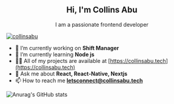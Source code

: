 <h2 align="center">Hi, I'm Collins Abu</h2>
<p align="center">I am a passionate frontend developer</p>

<p align="left"> <a href="https://twitter.com/dev_collins1" target="blank"><img src="https://img.shields.io/twitter/follow/collinsabu?logo=twitter&style=for-the-badge" alt="collinsabu" /></a> </p>

-  🔭 I’m currently working on **Shift Manager**
- 🌱  I’m currently learning **Node js**
-  👨‍💻 All of my projects are available at [https://collinsabu.tech](https://collinsabu.tech)
- 💬 Ask me about **React, React-Native, Nextjs**
- 📫 How to reach me **letsconnect@collinsabu.tech**

![Anurag's GitHub stats](https://github-readme-stats.vercel.app/api?username=collinsabu&theme=radical&show_icons=true)
